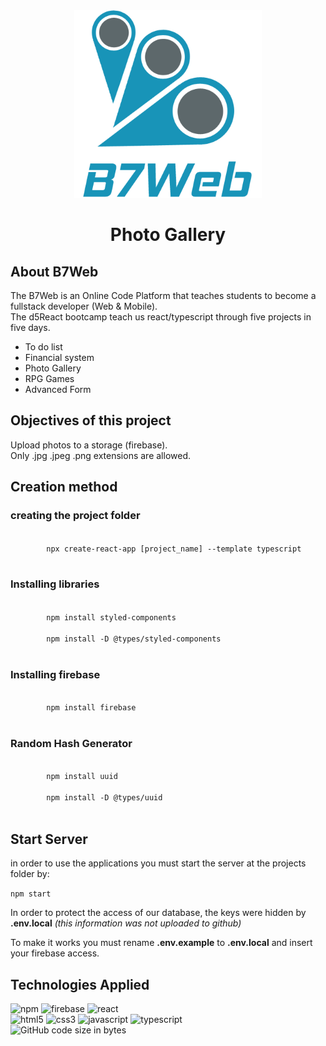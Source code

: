 <main>
    <div align="center">
        <img src="b7w-logo.png" width=300>
        <h1>Photo Gallery</h1>
    </div>
    <section>
        <h2>About B7Web</h2>
        <p>The B7Web is an Online Code Platform that teaches students to become a fullstack developer (Web & Mobile).<br>
        The d5React bootcamp  teach us react/typescript through five projects in five days. </p>
        <ul>
            <li>To do list</li>
            <li>Financial system</li>
            <li>Photo Gallery</li>
            <li>RPG Games</li>
            <li>Advanced Form</li>
        </ul>
    </section>
        <section>
        <h2>Objectives of this project</h2>
        <p>Upload photos to a storage (firebase).<br>
        Only .jpg .jpeg .png extensions are allowed.</p>
    </section>
    <section>
    <h2>Creation method </h2>
    <h3>creating the project folder</h3>
    <code>
        npx create-react-app [project_name] --template typescript
    </code>
    <h3>Installing libraries</h3>
    <code>
        npm install styled-components<br>
        npm install -D @types/styled-components
    </code>
    <h3>Installing firebase</h3>
    <code>
        npm install firebase
    </code>
    <h3>Random Hash Generator</h3>
    <code>
        npm install uuid<br>
        npm install -D @types/uuid
    </code>
    </section>
    <section>
        <h2>Start Server</h2>
        <p>in order to use the applications you must start the server at the projects folder by:</p>
        <code>npm start</code>
        <p>In order to protect the access of our database, the keys were hidden by <strong>.env.local</strong> <em>(this information was not uploaded to github)</em></p>
        <p>To make it works you must rename <strong> .env.example</strong> to <strong>.env.local</strong> and insert your firebase access.</p>
        <h2>Technologies Applied</h2>
        <img src="https://img.shields.io/badge/npm-CB3837?style=for-the-badge&logo=npm&logoColor=white" alt='npm'>
        <img src='https://img.shields.io/badge/firebase-ffca28?style=for-the-badge&logo=firebase&logoColor=black' alt='firebase'>
        <img src="https://img.shields.io/badge/React-20232A?style=for-the-badge&logo=react&logoColor=61DAFB" alt="react"><br>
        <img src="https://img.shields.io/badge/HTML5-E34F26?style=for-the-badge&logo=html5&logoColor=white" alt="html5">
        <img src="https://img.shields.io/badge/CSS3-1572B6?style=for-the-badge&logo=css3&logoColor=white" alt="css3">
        <img src="https://img.shields.io/badge/JavaScript-323330?style=for-the-badge&logo=javascript&logoColor=F7DF1E" alt="javascript">
        <img src="https://img.shields.io/badge/TypeScript-007ACC?style=for-the-badge&logo=typescript&logoColor=white" alt="typescript"><br>
        <img alt="GitHub code size in bytes" src="https://img.shields.io/github/languages/code-size/icarofilho/b7web-photo-gallery-d5React?style=for-the-badge">
    </section>
</main>



